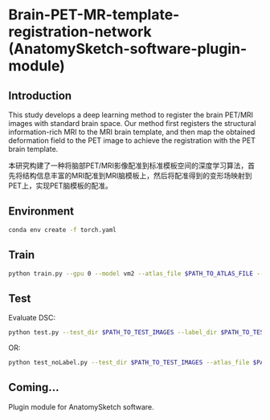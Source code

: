 # Brain-PET-MR-template-registration-network (AnatomySketch-software-plugin-module)

## Introduction

This study develops a deep learning method to register the brain PET/MRI images with standard brain space. Our method first registers the structural information-rich MRI to the MRI brain template, and then map the obtained deformation field to the PET image to achieve the registration with the PET brain template. 

本研究构建了一种将脑部PET/MRI影像配准到标准模板空间的深度学习算法，首先将结构信息丰富的MRI配准到MRI脑模板上，然后将配准得到的变形场映射到PET上，实现PET脑模板的配准。

## Environment

``` bash
conda env create -f torch.yaml
```

## Train

``` bash
python train.py --gpu 0 --model vm2 --atlas_file $PATH_TO_ATLAS_FILE --train_dir $PATH_TO_TRAIN_IMAGES --n_iter 15000 --log_name $LOG_NAME --alpha 0.25
```

## Test

Evaluate DSC:

``` bash
python test.py --test_dir $PATH_TO_TEST_IMAGES --label_dir $PATH_TO_TEST_LABELS --atlas_file $PATH_TO_ATLAS_FILE --checkpoint_path ./Checkpoint/oasis2cn.pth
```

OR:

``` bash
python test_noLabel.py --test_dir $PATH_TO_TEST_IMAGES --atlas_file $PATH_TO_ATLAS_FILE --checkpoint_path ./Checkpoint/oasis2cn.pth
```

## Coming...

Plugin module for AnatomySketch software.

